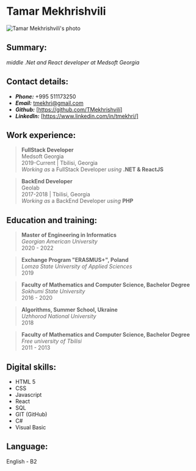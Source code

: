 # Tamar Mekhrishvili
![Tamar Mekhrishvili's photo](https://avatars.githubusercontent.com/u/30566356?s=400&u=687a885e44bab31eee64aae2a14999505c42569b&v=4)

## Summary:
_middle .Net and React developer at Medsoft Georgia_

## Contact details:
* **_Phone:_**  +995 511173250
* **_Email:_**  tmekhri@gmail.com
* **_Github:_** [https://github.com/TMekhrishvili]
* **_LinkedIn:_** [https://www.linkedin.com/in/tmekhri/]

## Work experience:  

> **FullStack Developer**  
Medsoft Georgia  
2019-Current | Tbilisi, Georgia  
_Working as_ a FullStack Developer _using_ **.NET & ReactJS**  

> **BackEnd Developer**  
Geolab  
2017-2018 | Tbilisi, Georgia  
_Working as_ a BackEnd Developer _using_ **PHP**  

## Education and training:  
> **Master of Engineering in Informatics**  
_Georgian American University_  
2020 - 2022  
  
> **Exchange Program "ERASMUS+", Poland**  
_Lomza State University of Applied Sciences_  
2019   
  
> **Faculty of Mathematics and Computer Science, Bachelor Degree**  
_Sokhumi State University_  
2016 - 2020  
  
  > **Algorithms, Summer School, Ukraine**  
_Uzhhorod National University_  
2018  
  
  > **Faculty of Mathematics and Computer Science, Bachelor Degree**  
_Free university of Tbilisi_  
2011 - 2013   
 
## Digital skills:  
* HTML 5
* CSS
* Javascript
* React
* SQL
* GIT (GitHub)
* C#
* Visual Basic

## Language:
English - B2